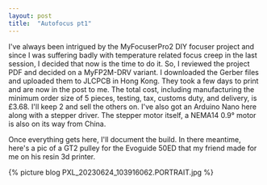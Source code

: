 ```yaml
---
layout: post
title:  "Autofocus pt1"
---
```

I've always been intrigued by the MyFocuserPro2 DIY focuser project and since I was suffering badly with temperature related focus creep in the last session, I decided that now is the time to do it. So, I reviewed the project PDF and decided on a MyFP2M-DRV variant. I downloaded the Gerber files and uploaded them to JLCPCB in Hong Kong. They took a few days to print and are now in the post to me. The total cost, including manufacturing the minimum order size of 5 pieces, testing, tax, customs duty, and delivery, is £3.68. I'll keep 2 and sell the others on. I've also got an Arduino Nano here along with a stepper driver. The stepper motor itself, a NEMA14 0.9° motor is also on its way from China. 

Once everything gets here, I'll document the build. In there meantime, here's a pic of a GT2 pulley for the Evoguide 50ED that my friend made for me on his resin 3d printer.

{% picture blog PXL_20230624_103916062.PORTRAIT.jpg %}


